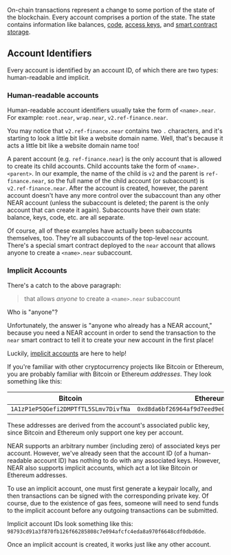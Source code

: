 On-chain transactions represent a change to some portion of the state of the blockchain. Every account comprises a portion of the state. The state contains information like balances, [code](/Develpoers/Protocol/Smart%20Contracts), [access keys](/Developers/Protocol/Access%20Keys), and [smart contract storage](/Develpoers/Protocol/Storage).

## Account Identifiers

Every account is identified by an account ID, of which there are two types: human-readable and implicit.

### Human-readable accounts

Human-readable account identifiers usually take the form of `<name>.near`. For example: `root.near`, `wrap.near`, `v2.ref-finance.near`.

You may notice that `v2.ref-finance.near` contains two `.` characters, and it's starting to look a little bit like a website domain name. Well, that's because it acts a little bit like a website domain name too!

A parent account (e.g. `ref-finance.near`) is the only account that is allowed to create its child accounts. Child accounts take the form of `<name>.<parent>`. In our example, the name of the child is `v2` and the parent is `ref-finance.near`, so the full name of the child account (or subaccount) is `v2.ref-finance.near`. After the account is created, however, the parent account doesn't have any more control over the subaccount than any other NEAR account (unless the subaccount is deleted; the parent is the only account that can create it again). Subaccounts have their own state: balance, keys, code, etc. are all separate.

Of course, all of these examples have actually been subaccounts themselves, too. They're all subaccounts of the top-level `near` account. There's a special smart contract deployed to the `near` account that allows anyone to create a `<name>.near` subaccount.

### Implicit Accounts

There's a catch to the above paragraph:

> that allows _anyone_ to create a `<name>.near` subaccount

Who is "anyone"?

Unfortunately, the answer is "anyone who already has a NEAR account," because you need a NEAR account in order to send the transaction to the `near` smart contract to tell it to create your new account in the first place!

Luckily, [implicit accounts](https://docs.near.org/docs/roles/integrator/implicit-accounts) are here to help!

If you're familiar with other cryptocurrency projects like Bitcoin or Ethereum, you are probably familiar with Bitcoin or Ethereum _addresses_. They look something like this:

| Bitcoin                              | Ethereum                                     |
| ------------------------------------ | -------------------------------------------- |
| `1A1zP1eP5QGefi2DMPTfTL5SLmv7DivfNa` | `0xd8da6bf26964af9d7eed9e03e53415d37aa96045` |

These addresses are derived from the account's associated public key, since Bitcoin and Ethereum only support one key per account.

NEAR supports an arbitrary number (including zero) of associated keys per account. However, we've already seen that the account ID (of a human-readable account ID) has nothing to do with any associated keys. However, NEAR also supports implicit accounts, which act a lot like Bitcoin or Ethereum addresses.

To use an implicit account, one must first generate a keypair locally, and then transactions can be signed with the corresponding private key. Of course, due to the existence of gas fees, someone will need to send funds to the implicit account before any outgoing transactions can be submitted.

Implicit account IDs look something like this: `98793cd91a3f870fb126f66285808c7e094afcfc4eda8a970f6648cdf0dbd6de`.

Once an implicit account is created, it works just like any other account.
